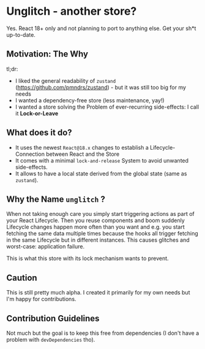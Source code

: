 # Unglitch - another store?

Yes. React 18+ only and not planning to port to anything else. Get your sh\*t up-to-date.

## Motivation: The Why

tl;dr:

- I liked the general readability of `zustand` (https://github.com/pmndrs/zustand) - but it was still too big for my needs
- I wanted a dependency-free store (less maintenance, yay!)
- I wanted a store solving the Problem of ever-recurring side-effects: I call it **Lock-or-Leave**

## What does it do?

- It uses the newest `React@18.x` changes to establish a Lifecycle-Connection between React and the Store
- It comes with a minimal `lock-and-release` System to avoid unwanted side-effects.
- It allows to have a local state derived from the global state (same as `zustand`).

## Why the Name `unglitch` ?

When not taking enough care you simply start triggering actions as part of your React Lifecycle. Then you reuse components and boom suddenly Lifecycle changes happen more often than you want and e.g. you start fetching the same data multiple times because the hooks all trigger fetching in the same Lifecycle but in different instances. This causes glitches and worst-case: application failure.

This is what this store with its lock mechanism wants to prevent.

## Caution

This is still pretty much alpha. I created it primarily for my own needs but I'm happy for contributions.

## Contribution Guidelines

Not much but the goal is to keep this free from dependencies (I don't have a problem with `devDependencies` tho).

